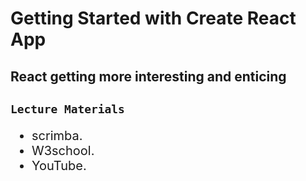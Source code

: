# Getting Started with Create React App

## React getting more interesting and enticing

## `Lecture Materials`

 <ul style="font-size: 1.25rem">
<li>scrimba.</li>
<li>W3school.</li>
<li>YouTube.</li>
<ul>
